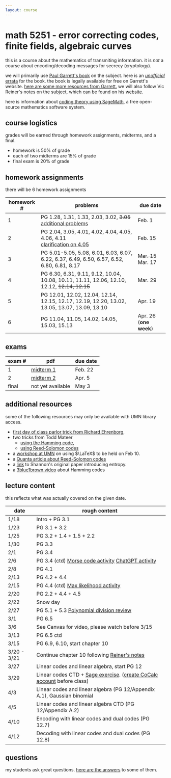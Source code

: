 ```yaml
---
layout: course
---
```


# math 5251 - error correcting codes, finite fields, algebraic curves

this is a course about the mathematics of transmiting information.
it is *not* a course about encoding/decoding messages for secrecy (cryptology).

we will primarily use [Paul Garrett's book](https://www-users.cse.umn.edu/~garrett/coding/CodingNotes.pdf) on the subject.
here is an [*unofficial* errata](https://trevorkarn.github.io/assets/5251/pgerrata.pdf) for the book.
the book is legally available for free on Garrett's website. [here are some more resources from Garrett.](https://www-users.cse.umn.edu/~garrett/coding/)
we will also follow Vic Reiner's notes on the subject, which can be found on his
[website](https://www-users.cse.umn.edu/~reiner/Classes/5251_Fall2021_syllabus.html). 

here is information about [coding theory using SageMath](https://doc.sagemath.org/html/en/reference/coding/index.html), a free open-source mathematics software system.

## course logistics

grades will be earned through homework assignments, midterms, and a final.

- homework is 50% of grade
- each of two midterms are 15% of grade
- final exam is 20% of grade

## homework assignments

there will be 6 homework assignments

| homework #      | problems                                     | due date |
| --------------- | -------------------------------------------- | -------- |
| 1               | PG 1.28, 1.31, 1.33, 2.03, 3.02, ~~3.05~~ <br>[additional problems](https://trevorkarn.github.io/assets/5251/hwk1-extra-prob.pdf)  | Feb. 1   |
| 2               | PG 2.04, 3.05, 4.01, 4.02, 4.04, 4.05, 4.06, 4.11 <br>[clarification on 4.05](/assets/5251/hwk2.pdf)| Feb. 15  |
| 3               | PG 5.01-5.05, 5.08, 6.01, 6.03, 6.07, 6.22, 6.37, 6.49, 6.50, 6.57, 6.52, 6.80, 6.81, 8.17 | ~~Mar. 15~~ Mar. 17|
| 4               | PG 6.30, 6.31, 9.11, 9.12, 10.04, 10.08, 10.11, 11.11, 12.06, 12.10, 12.12, ~~12.14, 12.15~~ | Mar. 29 |
| 5               | PG 12.01, 12.02, 12.04, 12.14, 12.15, 12.17, 12.19, 12.20, 13.02, 13.05, 13.07, 13.09, 13.10 | Apr. 19  |
| 6               | PG 11.04, 11.05, 14.02, 14.05, 15.03, 15.13 | Apr. 26 (**one week**) |

## exams

| exam #       | pdf                | due date |
| --------------- | -----------------  | -------  |
| 1               | [midterm 1](/assets/5251/mt1.pdf)  | Feb. 22  |
| 2               | [midterm 2](/assets/5251/mt2.pdf) | Apr. 5  |
| final           | not yet available  | May  3  |

## additional resources

some of the following resources may only be available with UMN library access.

- [first day of class parlor trick from Richard Ehrenborg](https://www.ms.uky.edu/~jrge/Papers/Hamming.pdf), 
- two tricks from Todd Mateer
    * [using the Hamming code](https://www.tandfonline.com/doi/abs/10.4169/mathhorizons.21.2.9), 
    * [using Reed-Solomon codes](https://www-jstor-org.ezp1.lib.umn.edu/stable/10.4169/math.mag.87.2.125?searchText=Math+Horizons,+special+issue+on+Codes,+Cryptography+and+National+Security,)
- a [workshop at UMN](https://www.eventbrite.com/e/software-carpentry-introduction-to-latex-umn-tickets-495379682967) on using $\LaTeX$ to be held on Feb 10.
- a [Quanta article about Reed-Solomon codes](https://www.quantamagazine.org/the-basic-algebra-behind-secret-codes-and-space-communication-20230123/)
- a [link](https://people.math.harvard.edu/~ctm/home/text/others/shannon/entropy/entropy.pdf) to Shannon's original paper introducing entropy. 
- a [3blue1brown video](https://www.youtube.com/watch?v=X8jsijhllIA) about Hamming codes

## lecture content

this reflects what was actually covered on the given date. 

| date  | rough content          |
| ----- | ------------           |
| 1/18  | Intro + PG 3.1         |
| 1/23  | PG 3.1 + 3.2           |
| 1/25  | PG 3.2 + 1.4 + 1.5 + 2.2    |
| 1/30  | PG 3.3                 |
| 2/1   | PG 3.4            |
| 2/6   | PG 3.4 (ctd)  [Morse code activity](/assets/5251/morse.pdf) [ChatGPT activity](/assets/5251/gpt.pdf)|
| 2/8   | PG 4.1        |
| 2/13  | PG 4.2 + 4.4        |
| 2/15  | PG 4.4 (ctd) [Max likelihood activity](/assets/5251/max-likelihood.pdf)     |
| 2/20  | PG 2.2 + 4.4 + 4.5 |
| 2/22  | Snow day |
| 2/27  | PG 5.1 + 5.3 [Polynomial division review](https://www.mathsisfun.com/algebra/polynomials-division-long.html) |
| 3/1   | PG 6.5 |
| 3/6   | See Canvas for video, please watch before 3/15 |
| 3/13  | PG 6.5 ctd |
| 3/15  | PG 6.9, 6.10, start chapter 10   |
| 3/20 - 3/21 | Continue chapter 10 following [Reiner's notes](https://www-users.cse.umn.edu/~reiner/Classes/Math5251_10_PolynomialsEulerFermat.pdf)|
| 3/27  | Linear codes and linear algebra, start PG 12 |
| 3/29  | Linear codes CTD + [Sage exercise](/assets/5251/sage-exercise.pdf). ([create CoCalc account](https://cocalc.com/auth/sign-up) before class) |
| 4/3   | Linear codes and linear algebra (PG 12/Appendix A.1), Gaussian binomial |
| 4/5   | Linear codes and linear algebra CTD (PG 12/Appendix A.2) |
| 4/10  | Encoding with linear codes and dual codes (PG 12.7)|
| 4/12  | Decoding with linear codes and dual codes (PG 12.8)|

## questions

my students ask great questions. [here are the answers](/assets/5251/answers.pdf) to some of them.
